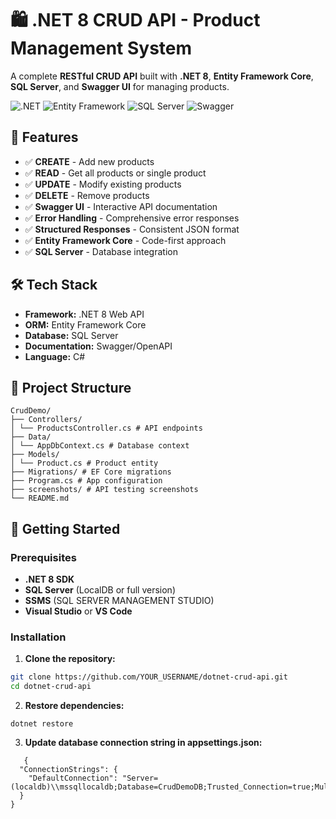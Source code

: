 # 🛍️ .NET 8 CRUD API - Product Management System

A complete **RESTful CRUD API** built with **.NET 8**, **Entity Framework Core**, **SQL Server**, and **Swagger UI** for managing products.

![.NET](https://img.shields.io/badge/.NET-8.0-blue.svg)
![Entity Framework](https://img.shields.io/badge/EF%20Core-8.0-green.svg)
![SQL Server](https://img.shields.io/badge/SQL%20Server-LocalDB-red.svg)
![Swagger](https://img.shields.io/badge/Swagger-UI-orange.svg)

## 🚀 Features

- ✅ **CREATE** - Add new products
- ✅ **READ** - Get all products or single product
- ✅ **UPDATE** - Modify existing products  
- ✅ **DELETE** - Remove products
- ✅ **Swagger UI** - Interactive API documentation
- ✅ **Error Handling** - Comprehensive error responses
- ✅ **Structured Responses** - Consistent JSON format
- ✅ **Entity Framework Core** - Code-first approach
- ✅ **SQL Server** - Database integration

## 🛠️ Tech Stack

- **Framework:** .NET 8 Web API
- **ORM:** Entity Framework Core
- **Database:** SQL Server
- **Documentation:** Swagger/OpenAPI
- **Language:** C#

## 📁 Project Structure

```
CrudDemo/
├── Controllers/
│ └── ProductsController.cs # API endpoints
├── Data/
│ └── AppDbContext.cs # Database context
├── Models/
│ └── Product.cs # Product entity
├── Migrations/ # EF Core migrations
├── Program.cs # App configuration
├── screenshots/ # API testing screenshots
└── README.md
```

## 🚀 Getting Started

### Prerequisites
- **.NET 8 SDK**
- **SQL Server** (LocalDB or full version)
-  **SSMS** (SQL SERVER MANAGEMENT STUDIO)
- **Visual Studio** or **VS Code**

### Installation

1. **Clone the repository:**
```bash
git clone https://github.com/YOUR_USERNAME/dotnet-crud-api.git
cd dotnet-crud-api
```

2. **Restore dependencies:**
```
dotnet restore
```
3. **Update database connection string in appsettings.json:**

```
   {
  "ConnectionStrings": {
    "DefaultConnection": "Server=(localdb)\\mssqllocaldb;Database=CrudDemoDB;Trusted_Connection=true;MultipleActiveResultSets=true"
  }
}
```




